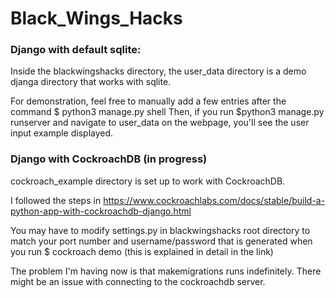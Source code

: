 # Black_Wings_Hacks

### Django with default sqlite: 
Inside the blackwingshacks directory, the user_data directory is a demo djanga directory that works with sqlite. 

For demonstration, feel free to manually add a few entries after the command 
$ python3 manage.py shell
Then, if you run $python3 manage.py runserver and navigate to user_data on the webpage, you'll see the user input example displayed. 


### Django with CockroachDB (in progress)
cockroach_example directory is set up to work with CockroachDB.

I followed the steps in https://www.cockroachlabs.com/docs/stable/build-a-python-app-with-cockroachdb-django.html 

You may have to modify settings.py in blackwingshacks root directory to match your port number and username/password that is generated when you run 
$ cockroach demo 
(this is explained in detail in the link)

The problem I'm having now is that makemigrations runs indefinitely. There might be an issue with connecting to the cockroachdb server. 
